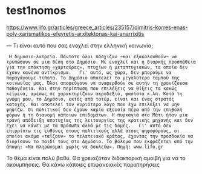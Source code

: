 # test1nomos
https://www.lifo.gr/articles/greece_articles/235157/dimitris-korres-enas-poly-xarismatikos-efeyretis-arxitektonas-kai-anarrixitis

— Τι είναι αυτό που σας ενοχλεί στην ελληνική κοινωνία; 

     Η δημοσιο-λατρεία. Πάντοτε όλοι πάσχιζαν −και εξακολουθούν− να τρυπώσουν σε μια θέση στο Δημόσιο. Με ενοχλεί και η διαρκής προσπάθεια για την απόκτηση «χαρτούρας», πτυχίων ή μεταπτυχιακών, τα οποία δεν έχουν κανένα αντίκρισμα.   Γι' αυτό, ως χώρα, δεν μπορούμε να παραγάγουμε τίποτα. Το Δημόσιο αποτελεί το μεγαλύτερο ταμπού της κοινωνίας μας. Όλοι αποφεύγουν να αναφερθούν σε αυτήν τη χρονίζουσα παθογένεια. Και στην περίπτωση που επιλέξεις να θίξεις τα κακώς κείμενα, αμέσως σε χαρακτηρίζουν ακροδεξιό, φασίστα κ.λπ. Κατά τη γνώμη μου, το Δημόσιο, εκτός από τοτέμ, είναι και ένας στρατός κατοχής. Και αποτελεί τον κυριότερο λόγο που έχω επιλέξει να μην ψηφίζω. Οι πολιτικοί δεν έχουν καμία εξουσία πέρα από την επιβολή φόρων ή τη διανομή κάποιων επιδομάτων. Η πυρκαγιά στο Μάτι ήταν μια τρανή απόδειξη αποτυχίας της λειτουργίας της κρατικής μηχανής και δεν έχει να κάνει με τα πρόσωπα αλλά με τις δομές.   Γι' αυτό δεν επιρρίπτω τις ευθύνες στους πολιτικούς αλλά στους ψηφοφόρους, οι οποίοι ακόμα «ταΐζουν» το πελατειακό κράτος, έχοντας την προσδοκία να διορίσουν το παιδί τους στο Δημόσιο. Το βόλεμα που εκφράζεται από την άποψη: «Να πληρώνομαι χωρίς να δουλεύω». Πηγή: www.lifo.gr










Το θέμα είναι πολύ βαθύ. Θα χρειαζόταν διδακτορική αμοιβή για να το ακουμπήσεις. Θα κάνω κάποιες επιφανειακές παρατηρήσεις

